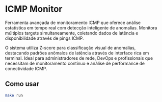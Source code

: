 # ICMP Monitor

Ferramenta avançada de monitoramento ICMP que oferece análise estatística em tempo real com detecção inteligente de anomalias. Monitora múltiplos targets simultaneamente, coletando dados de latência e disponibilidade através de pings ICMP.

O sistema utiliza Z-score para classificação visual de anomalias, destacando padrões anômalos de latência através de interface rica em terminal. Ideal para administradores de rede, DevOps e profissionais que necessitam de monitoramento contínuo e análise de performance de conectividade ICMP.

## Como usar

```bash
make run
```
